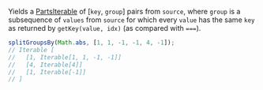 Yields a [PartsIterable](#partsiterable) of [`key`, `group`] pairs from `source`, where `group` is a subsequence of `values` from `source` for which every `value` has the same `key` as returned by `getKey(value, idx)` (as compared with `===`).

```js
splitGroupsBy(Math.abs, [1, 1, -1, -1, 4, -1]);
// Iterable [
//   [1, Iterable[1, 1, -1, -1]]
//   [4, Iterable[4]]
//   [1, Iterable[-1]]
// ]
```
